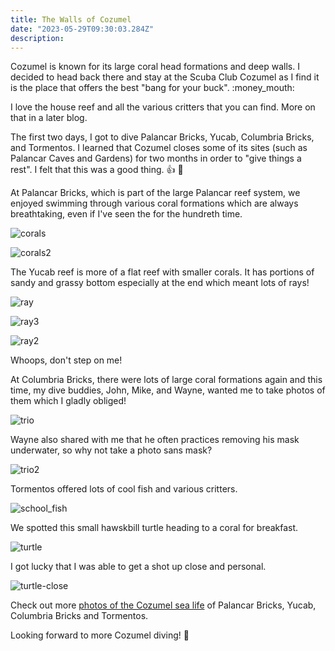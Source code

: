 ```yaml
---
title: The Walls of Cozumel
date: "2023-05-29T09:30:03.284Z"
description:
---
```


Cozumel is known for its large coral head formations and deep walls. I decided to head back there and stay at the Scuba Club Cozumel as I find it is the place that offers the best "bang for your buck". :money_mouth:

I love the house reef and all the various critters that you can find. More on that in a later blog.

The first two days, I got to dive Palancar Bricks, Yucab, Columbria Bricks, and Tormentos. I learned that Cozumel closes some of its sites (such as Palancar Caves and Gardens) for two months in order to "give things a rest". I felt that this was a good thing. :thumbsup: :clap:

At Palancar Bricks, which is part of the large Palancar reef system, we enjoyed swimming through various coral formations which are always breathtaking, even if I've seen the for the hundreth time.

![corals](./CZM_MayJune2023_corals.jpg)

![corals2](./CZM_MayJune2023_corals-2.jpg)

The Yucab reef is more of a flat reef with smaller corals. It has portions of sandy and grassy bottom especially at the end which meant lots of rays!

![ray](./RayFish.jpg)

![ray3](./Tormentos_Ray-2.jpg)

![ray2](./Tormentos_Ray.jpg)

Whoops, don't step on me!

At Columbria Bricks, there were lots of large coral formations again and this time, my dive buddies, John, Mike, and Wayne, wanted me to take photos of them which I gladly obliged!

![trio](./CZM_MayJune2023_trio.jpg)

Wayne also shared with me that he often practices removing his mask underwater, so why not take a photo sans mask?

![trio2](./CZM_MayJune2023_trio2.jpg)

Tormentos offered lots of cool fish and various critters.

![school_fish](./Tormentos_SchoolFish.jpg)

We spotted this small hawskbill turtle heading to a coral for breakfast.

![turtle](./wayne_turtle.jpg)

I got lucky that I was able to get a shot up close and personal.

![turtle-close](./turtle.jpg)

Check out more <a href="https://generosalitton.smugmug.com/Cozumel-PalancarColumbiaBricks/" target="_blank">photos of the Cozumel sea life</a> of Palancar Bricks, Yucab, Columbria Bricks and Tormentos.

Looking forward to more Cozumel diving! :eyes:
